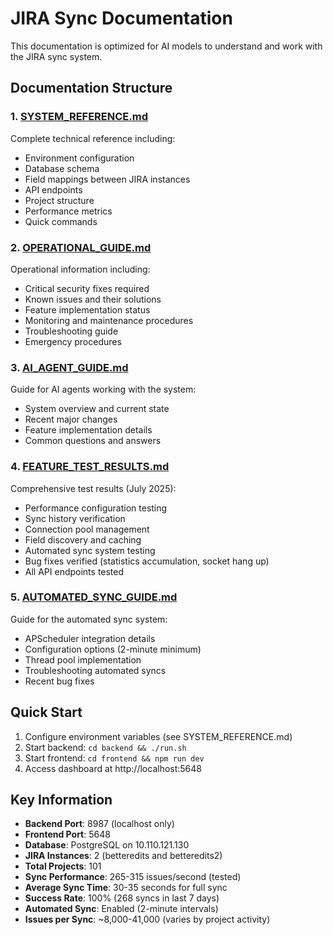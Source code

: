 # JIRA Sync Documentation

This documentation is optimized for AI models to understand and work with the JIRA sync system.

## Documentation Structure

### 1. [SYSTEM_REFERENCE.md](SYSTEM_REFERENCE.md)
Complete technical reference including:
- Environment configuration
- Database schema
- Field mappings between JIRA instances
- API endpoints
- Project structure
- Performance metrics
- Quick commands

### 2. [OPERATIONAL_GUIDE.md](OPERATIONAL_GUIDE.md)
Operational information including:
- Critical security fixes required
- Known issues and their solutions
- Feature implementation status
- Monitoring and maintenance procedures
- Troubleshooting guide
- Emergency procedures

### 3. [AI_AGENT_GUIDE.md](AI_AGENT_GUIDE.md)
Guide for AI agents working with the system:
- System overview and current state
- Recent major changes
- Feature implementation details
- Common questions and answers

### 4. [FEATURE_TEST_RESULTS.md](FEATURE_TEST_RESULTS.md)
Comprehensive test results (July 2025):
- Performance configuration testing
- Sync history verification
- Connection pool management
- Field discovery and caching
- Automated sync system testing
- Bug fixes verified (statistics accumulation, socket hang up)
- All API endpoints tested

### 5. [AUTOMATED_SYNC_GUIDE.md](AUTOMATED_SYNC_GUIDE.md)
Guide for the automated sync system:
- APScheduler integration details
- Configuration options (2-minute minimum)
- Thread pool implementation
- Troubleshooting automated syncs
- Recent bug fixes

## Quick Start
1. Configure environment variables (see SYSTEM_REFERENCE.md)
2. Start backend: `cd backend && ./run.sh`
3. Start frontend: `cd frontend && npm run dev`
4. Access dashboard at http://localhost:5648

## Key Information
- **Backend Port**: 8987 (localhost only)
- **Frontend Port**: 5648
- **Database**: PostgreSQL on 10.110.121.130
- **JIRA Instances**: 2 (betteredits and betteredits2)
- **Total Projects**: 101
- **Sync Performance**: 265-315 issues/second (tested)
- **Average Sync Time**: 30-35 seconds for full sync
- **Success Rate**: 100% (268 syncs in last 7 days)
- **Automated Sync**: Enabled (2-minute intervals)
- **Issues per Sync**: ~8,000-41,000 (varies by project activity)